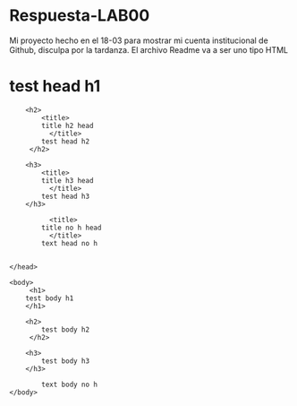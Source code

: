 # Respuesta-LAB00
Mi proyecto hecho en el 18-03 para mostrar mi cuenta institucional de Github, disculpa por la tardanza. El archivo Readme va a ser uno tipo HTML


<html>
	<head>
        <h1>   
        test head h1
        </h1>

        <h2> 
            <title>
            title h2 head
              </title>
            test head h2
         </h2>

        <h3>
            <title>
            title h3 head
              </title>
            test head h3
        </h3>
      
              <title>
            title no h head
              </title>
            text head no h


	</head>

    <body>
         <h1>
        test body h1
        </h1>

        <h2>
            test body h2
         </h2>

        <h3>
            test body h3
        </h3>

            text body no h
    </body>


</html>
